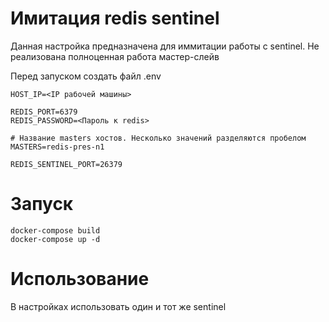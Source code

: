 # Имитация redis sentinel

Данная настройка предназначена для иммитации работы с sentinel. Не реализована полноценная работа мастер-слейв

Перед запуском создать файл .env

```
HOST_IP=<IP рабочей машины>

REDIS_PORT=6379
REDIS_PASSWORD=<Пароль к redis>

# Название masters хостов. Несколько значений разделяются пробелом 
MASTERS=redis-pres-n1

REDIS_SENTINEL_PORT=26379
```

# Запуск

```
docker-compose build
docker-compose up -d
```

# Использование

В настройках использовать один и тот же sentinel 
